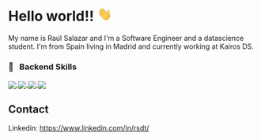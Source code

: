 # Hello world!! <img src="https://raw.githubusercontent.com/RubenGuerrero/rubenguerrero/main/wave.gif" width="30px">

My name is Raúl Salazar and I'm a Software Engineer and a datascience student. I'm from Spain living in Madrid and currently working at Kairos DS.

### 🚀 &nbsp; Backend Skills

<a href="https://github.com/TheMurderer/TheMurderer">
  <img align="center" src="https://img.shields.io/badge/java-11%20-%2343853D.svg?&style=for-the-badge&logo=node.js&logoColor=white" />
</a>
<a href="https://github.com/TheMurderer/TheMurderer">
  <img align="center" src="https://img.shields.io/badge/spring%20-%2343853D.svg?&style=for-the-badge&logo=node.js&logoColor=white" />
</a>
<a href="https://github.com/TheMurderer/TheMurderer">
  <img align="center" src="https://img.shields.io/badge/python%20-%2314354C.svg?&style=for-the-badge&logo=python&logoColor=white" />
</a>
<a href="https://github.com/TheMurderer/TheMurderer">
  <img align="center" src="https://img.shields.io/badge/node.js%20-%23404d59.svg?&style=for-the-badge" />
</a>

## Contact 

Linkedin: https://www.linkedin.com/in/rsdt/
